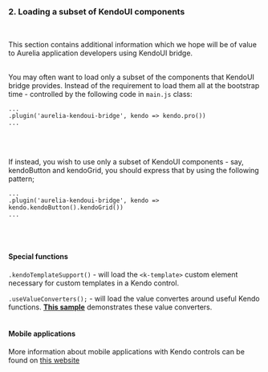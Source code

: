 <br>

### 2. Loading a subset of KendoUI components
<br>

This section contains additional information which we hope will be of value to Aurelia application developers using KendoUI bridge.
<br><br>

You may often want to load only a subset of the components that KendoUI bridge provides. Instead of the requirement to load them all at the bootstrap time - controlled by the following code in `main.js` class:

```
...
.plugin('aurelia-kendoui-bridge', kendo => kendo.pro())
...
```
<br><br>

If instead, you wish to use only a subset of KendoUI components - say, kendoButton and kendoGrid, you should express that by using the following pattern;

```
...
.plugin('aurelia-kendoui-bridge', kendo => kendo.kendoButton().kendoGrid())
...
```
<br><br>

#### Special functions

`.kendoTemplateSupport()` - will load the `<k-template>` custom element necessary for custom templates in a Kendo control.

`.useValueConverters();` - will load the value convertes around useful Kendo functions. **[This sample](#/samples/valueconverters)** demonstrates these value converters.
<br><br>

#### Mobile applications
More information about mobile applications with Kendo controls can be found on [this website](http://www.kendouimobileguide.com/)
